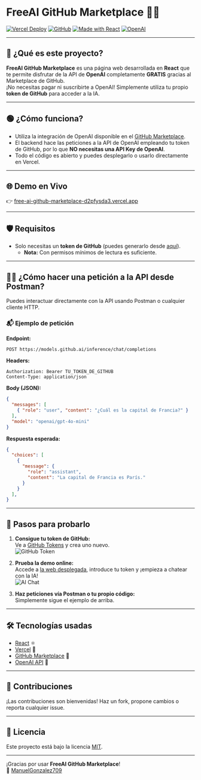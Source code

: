 # FreeAI GitHub Marketplace 🚀🤖

[![Vercel Deploy](https://img.shields.io/badge/Deployed%20on-Vercel-000?logo=vercel)](https://free-ai-github-marketplace-d2pfysda3.vercel.app/)
[![GitHub](https://img.shields.io/github/license/ManuelGonzalez709/FreeAI-github-Marketplace?style=flat-square)](LICENSE)
[![Made with React](https://img.shields.io/badge/Made%20with-React-61dafb?logo=react&logoColor=white)](https://reactjs.org/)
[![OpenAI](https://img.shields.io/badge/OpenAI%20API-GitHub%20Marketplace-blue?logo=openai)](https://github.com/marketplace?type=actions&query=openai)

---

## 🌟 ¿Qué es este proyecto?

**FreeAI GitHub Marketplace** es una página web desarrollada en **React** que te permite disfrutar de la API de **OpenAI** completamente **GRATIS** gracias al Marketplace de GitHub.  
¡No necesitas pagar ni suscribirte a OpenAI! Simplemente utiliza tu propio **token de GitHub** para acceder a la IA.

---

## 🟢 ¿Cómo funciona?

- Utiliza la integración de OpenAI disponible en el [GitHub Marketplace](https://github.com/marketplace?type=actions&query=openai).
- El backend hace las peticiones a la API de OpenAI empleando tu token de GitHub, por lo que **NO necesitas una API Key de OpenAI**.
- Todo el código es abierto y puedes desplegarlo o usarlo directamente en Vercel.

---

## 🌐 Demo en Vivo

👉 [free-ai-github-marketplace-d2pfysda3.vercel.app](https://free-ai-github-marketplace-d2pfysda3.vercel.app/)

---

## 🛡️ Requisitos

- Solo necesitas un **token de GitHub** (puedes generarlo desde [aquí](https://github.com/settings/tokens)).
  - **Nota:** Con permisos mínimos de lectura es suficiente.

---

## 🧑‍💻 ¿Cómo hacer una petición a la API desde Postman?

Puedes interactuar directamente con la API usando Postman o cualquier cliente HTTP.

### 📬 Ejemplo de petición

**Endpoint:**
```
POST https://models.github.ai/inference/chat/completions
```

**Headers:**
```
Authorization: Bearer TU_TOKEN_DE_GITHUB
Content-Type: application/json
```

**Body (JSON):**
```json
{
  "messages": [
    { "role": "user", "content": "¿Cuál es la capital de Francia?" }
  ],
  "model": "openai/gpt-4o-mini"
}
```

**Respuesta esperada:**
```json
{
  "choices": [
    {
      "message": {
        "role": "assistant",
        "content": "La capital de Francia es París."
      }
    }
  ],
}
```

---

## 📝 Pasos para probarlo

1. **Consigue tu token de GitHub:**  
   Ve a [GitHub Tokens](https://github.com/settings/tokens) y crea uno nuevo.  
   ![GitHub Token](https://img.shields.io/badge/GitHub-Token-blue?logo=github)

2. **Prueba la demo online:**  
   Accede a [la web desplegada](https://free-ai-github-marketplace-d2pfysda3.vercel.app/), introduce tu token y ¡empieza a chatear con la IA!  
   ![AI Chat](https://img.shields.io/badge/Chat%20con-OpenAI-green?logo=openai)

3. **Haz peticiones vía Postman o tu propio código:**  
   Simplemente sigue el ejemplo de arriba.

---

## 🛠️ Tecnologías usadas

- [React](https://reactjs.org/) ⚛️
- [Vercel](https://vercel.com/) 🚀
- [GitHub Marketplace](https://github.com/marketplace) 🛒
- [OpenAI API](https://platform.openai.com/docs/) 🤖

---

## 🎁 Contribuciones

¡Las contribuciones son bienvenidas! Haz un fork, propone cambios o reporta cualquier issue.

---

## 📄 Licencia

Este proyecto está bajo la licencia [MIT](LICENSE).

---

¡Gracias por usar **FreeAI GitHub Marketplace**!  
💬 [ManuelGonzalez709](https://github.com/ManuelGonzalez709)
